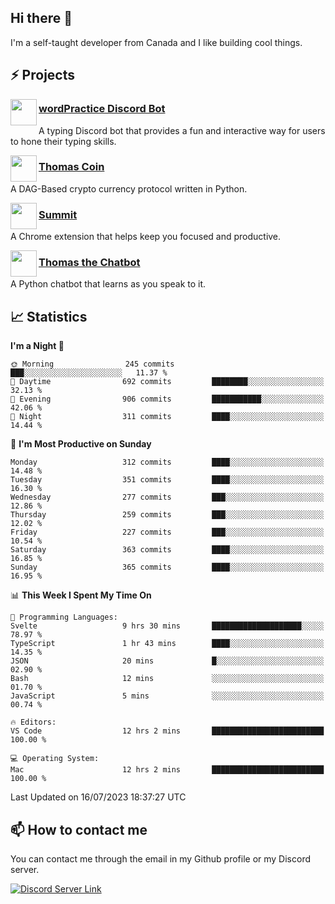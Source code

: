 <h2>Hi there 👋</h2>

<p>I'm a self-taught developer from Canada and I like building cool things.</p>

<h2>⚡ Projects</h2>

<img align="left" src="https://i.imgur.com/BIzs17V.png" width="42" height="42" />
<h3><a target="_blank" href="https://wordpractice.principle.sh/">wordPractice Discord Bot</a></h3>
<p>A typing Discord bot that provides a fun and interactive way for users to hone their typing skills.</p>

<img align="left" src="https://i.imgur.com/4FdQpgN.png" width="42" height="42" />
<h3><a href="https://github.com/principle105/thomas-coin">Thomas Coin</a></h3>
<p>A DAG-Based crypto currency protocol written in Python.</p>

<img align="left" src="https://i.imgur.com/Ly8Atho.png" width="42" height="42" />
<h3><a href="https://summit.sh/">Summit</a></h3>
<p>A Chrome extension that helps keep you focused and productive.</p>

<img align="left" src="https://i.imgur.com/hA9YF2s.png" width="42" height="42" />
<h3><a href="https://github.com/principle105/thomasthechatbot">Thomas the Chatbot</a></h3>
<p>A Python chatbot that learns as you speak to it.</p>

<h2>📈 Statistics</h2>

<!--START_SECTION:waka-->
**I'm a Night 🦉** 

```text
🌞 Morning                245 commits         ███░░░░░░░░░░░░░░░░░░░░░░   11.37 % 
🌆 Daytime                692 commits         ████████░░░░░░░░░░░░░░░░░   32.13 % 
🌃 Evening                906 commits         ███████████░░░░░░░░░░░░░░   42.06 % 
🌙 Night                  311 commits         ████░░░░░░░░░░░░░░░░░░░░░   14.44 % 
```
📅 **I'm Most Productive on Sunday** 

```text
Monday                   312 commits         ████░░░░░░░░░░░░░░░░░░░░░   14.48 % 
Tuesday                  351 commits         ████░░░░░░░░░░░░░░░░░░░░░   16.30 % 
Wednesday                277 commits         ███░░░░░░░░░░░░░░░░░░░░░░   12.86 % 
Thursday                 259 commits         ███░░░░░░░░░░░░░░░░░░░░░░   12.02 % 
Friday                   227 commits         ███░░░░░░░░░░░░░░░░░░░░░░   10.54 % 
Saturday                 363 commits         ████░░░░░░░░░░░░░░░░░░░░░   16.85 % 
Sunday                   365 commits         ████░░░░░░░░░░░░░░░░░░░░░   16.95 % 
```


📊 **This Week I Spent My Time On** 

```text
💬 Programming Languages: 
Svelte                   9 hrs 30 mins       ████████████████████░░░░░   78.97 % 
TypeScript               1 hr 43 mins        ████░░░░░░░░░░░░░░░░░░░░░   14.35 % 
JSON                     20 mins             █░░░░░░░░░░░░░░░░░░░░░░░░   02.90 % 
Bash                     12 mins             ░░░░░░░░░░░░░░░░░░░░░░░░░   01.70 % 
JavaScript               5 mins              ░░░░░░░░░░░░░░░░░░░░░░░░░   00.74 % 

🔥 Editors: 
VS Code                  12 hrs 2 mins       █████████████████████████   100.00 % 

💻 Operating System: 
Mac                      12 hrs 2 mins       █████████████████████████   100.00 % 
```


 Last Updated on 16/07/2023 18:37:27 UTC
<!--END_SECTION:waka-->

<h2>📫 How to contact me</h2>

You can contact me through the email in my Github profile or my Discord server.

[![Discord Server Link](https://dcbadge.vercel.app/api/server/DHnk46C)](https://discord.gg/DHnk46C)

